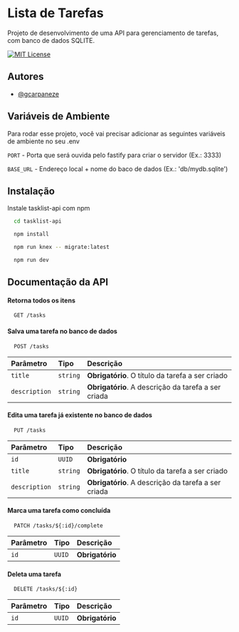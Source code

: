 
# Lista de Tarefas

Projeto de desenvolvimento  de uma API para gerenciamento de tarefas, com banco de dados SQLITE.

[![MIT License](https://img.shields.io/badge/License-MIT-green.svg)](https://choosealicense.com/licenses/mit/)


## Autores

- [@gcarpaneze](https://github.com/gcarpaneze)


## Variáveis de Ambiente

Para rodar esse projeto, você vai precisar adicionar as seguintes variáveis de ambiente no seu .env

`PORT` - Porta que será ouvida pelo fastify para criar o servidor (Ex.: 3333)

`BASE_URL` - Endereço local + nome do baco de dados (Ex.: 'db/mydb.sqlite')


## Instalação

Instale tasklist-api com npm

```bash
  cd tasklist-api

  npm install

  npm run knex -- migrate:latest

  npm run dev
```
    
## Documentação da API

#### Retorna todos os itens

```http
  GET /tasks
```

#### Salva uma tarefa no banco de dados

```http
  POST /tasks
```

| Parâmetro   | Tipo       | Descrição                                   |
| :---------- | :--------- | :------------------------------------------ |
| `title`      | `string` | **Obrigatório**. O título da tarefa a ser criado|
| `description`      | `string` | **Obrigatório**. A descrição da tarefa a ser criada|

#### Edita uma tarefa já existente no banco de dados

```http
  PUT /tasks
```

| Parâmetro   | Tipo       | Descrição                                   |
| :---------- | :--------- | :------------------------------------------ |
| `id`      | `UUID` | **Obrigatório** |
| `title`      | `string` | **Obrigatório**. O título da tarefa a ser criado|
| `description`      | `string` | **Obrigatório**. A descrição da tarefa a ser criada|

#### Marca uma tarefa como concluída

```http
  PATCH /tasks/${:id}/complete
```

| Parâmetro   | Tipo       | Descrição                                   |
| :---------- | :--------- | :------------------------------------------ |
| `id`      | `UUID` | **Obrigatório** |

#### Deleta uma tarefa

```http
  DELETE /tasks/${:id}
```

| Parâmetro   | Tipo       | Descrição                                   |
| :---------- | :--------- | :------------------------------------------ |
| `id`      | `UUID` | **Obrigatório** |

